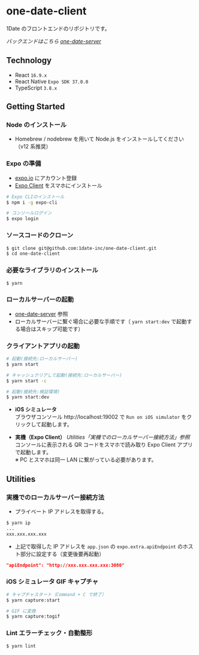 # one-date-client

1Date のフロントエンドのリポジトリです。

_バックエンドはこちら [one-date-server](https://github.com/1date-inc/one-date-server)_

## Technology

- React `16.9.x`
- React Native `Expo SDK 37.0.0`
- TypeScript `3.8.x`

## Getting Started

### Node のインストール

- Homebrew / nodebrew を用いて Node.js をインストールしてください（v12 系推奨）

### Expo の準備

- [expo.io](https://expo.io) にアカウント登録
- [Expo Client](https://itunes.apple.com/jp/app/expo-client/id982107779) をスマホにインストール

```bash
# Expo CLIのインストール
$ npm i -g expo-cli

# コンソールログイン
$ expo login
```

### ソースコードのクローン

```bash
$ git clone git@github.com:1date-inc/one-date-client.git
$ cd one-date-client
```

### 必要なライブラリのインストール

```bash
$ yarn
```

### ローカルサーバーの起動

- [one-date-server](https://github.com/1date-inc/one-date-server) 参照
- ローカルサーバーに繋ぐ場合に必要な手順です（ `yarn start:dev` で起動する場合はスキップ可能です）

### クライアントアプリの起動

```bash
# 起動(接続先:ローカルサーバー)
$ yarn start

# キャッシュクリアして起動(接続先:ローカルサーバー)
$ yarn start -c

# 起動(接続先:検証環境)
$ yarn start:dev
```

- **iOS シミュレータ**  
  ブラウザコンソール http://localhost:19002 で `Run on iOS simulator` をクリックして起動します。

- **実機（Expo Client）** _Utilities「実機でのローカルサーバー接続方法」参照_  
  コンソールに表示される QR コードをスマホで読み取り Expo Client アプリで起動します。  
  ※ PC とスマホは同一 LAN に繋がっている必要があります。

## Utilities

### 実機でのローカルサーバー接続方法

- プライベート IP アドレスを取得する。

```bash
$ yarn ip
...
xxx.xxx.xxx.xxx
```

- 上記で取得した IP アドレスを `app.json` の `expo.extra.apiEndpoint` のホスト部分に設定する（変更後要再起動）

```json
"apiEndpoint": "http://xxx.xxx.xxx.xxx:3080"
```

### iOS シミュレータ GIF キャプチャ

```bash
# キャプチャスタート（Command + C で終了）
$ yarn capture:start

# GIF に変換
$ yarn capture:togif
```

### Lint エラーチェック・自動整形

```bash
$ yarn lint
```
